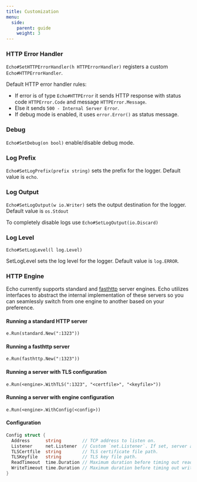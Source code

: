 ```yaml
---
title: Customization
menu:
  side:
    parent: guide
    weight: 3
---
```


### HTTP Error Handler

`Echo#SetHTTPErrorHandler(h HTTPErrorHandler)` registers a custom `Echo#HTTPErrorHandler`.

Default HTTP error handler rules:

- If error is of type `Echo#HTTPError` it sends HTTP response with status code `HTTPError.Code`
and message `HTTPError.Message`.
- Else it sends `500 - Internal Server Error`.
- If debug mode is enabled, it uses `error.Error()` as status message.

### Debug

`Echo#SetDebug(on bool)` enable/disable debug mode.

### Log Prefix

`Echo#SetLogPrefix(prefix string)` sets the prefix for the logger. Default value
is `echo`.

### Log Output

`Echo#SetLogOutput(w io.Writer)` sets the output destination for the logger. Default
value is `os.Stdout`

To completely disable logs use `Echo#SetLogOutput(io.Discard)`

### Log Level

`Echo#SetLogLevel(l log.Level)`

SetLogLevel sets the log level for the logger. Default value is `log.ERROR`.

### HTTP Engine

Echo currently supports standard and [fasthttp](https://github.com/valyala/fasthttp)
server engines. Echo utilizes interfaces to abstract the internal implementation
of these servers so you can seamlessly switch from one engine to another based on
your preference.

#### Running a standard HTTP server

`e.Run(standard.New(":1323"))`

#### Running a fasthttp server

`e.Run(fasthttp.New(":1323"))`

#### Running a server with TLS configuration

`e.Run(<engine>.WithTLS(":1323", "<certfile>", "<keyfile>"))`

#### Running a server with engine configuration

`e.Run(<engine>.WithConfig(<config>))`

#### Configuration

```go
Config struct {
  Address      string        // TCP address to listen on.
  Listener     net.Listener  // Custom `net.Listener`. If set, server accepts connections on it.
  TLSCertfile  string        // TLS certificate file path.
  TLSKeyfile   string        // TLS key file path.
  ReadTimeout  time.Duration // Maximum duration before timing out read of the request.
  WriteTimeout time.Duration // Maximum duration before timing out write of the response.
}
```
